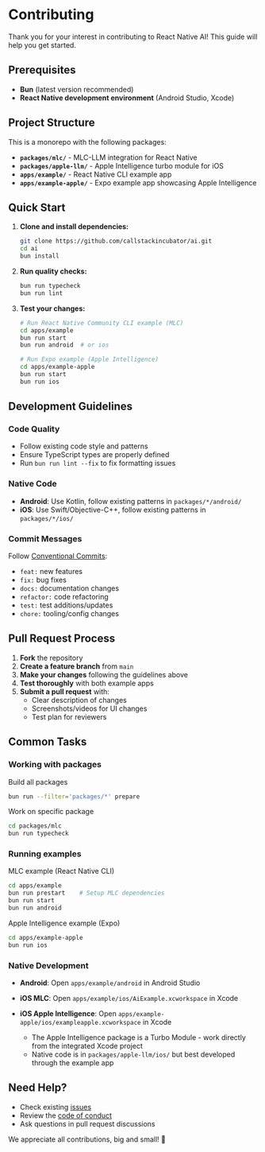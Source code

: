 # Contributing

Thank you for your interest in contributing to React Native AI! This guide will help you get started.

## Prerequisites

- **Bun** (latest version recommended)
- **React Native development environment** (Android Studio, Xcode)

## Project Structure

This is a monorepo with the following packages:

- **`packages/mlc/`** - MLC-LLM integration for React Native
- **`packages/apple-llm/`** - Apple Intelligence turbo module for iOS
- **`apps/example/`** - React Native CLI example app
- **`apps/example-apple/`** - Expo example app showcasing Apple Intelligence

## Quick Start

1. **Clone and install dependencies:**
   ```bash
   git clone https://github.com/callstackincubator/ai.git
   cd ai
   bun install
   ```

2. **Run quality checks:**
   ```bash
   bun run typecheck
   bun run lint
   ```

3. **Test your changes:**
   ```bash
   # Run React Native Community CLI example (MLC)
   cd apps/example
   bun run start
   bun run android  # or ios
   
   # Run Expo example (Apple Intelligence)
   cd apps/example-apple
   bun run start
   bun run ios
   ```

## Development Guidelines

### Code Quality

- Follow existing code style and patterns
- Ensure TypeScript types are properly defined
- Run `bun run lint --fix` to fix formatting issues

### Native Code

- **Android**: Use Kotlin, follow existing patterns in `packages/*/android/`
- **iOS**: Use Swift/Objective-C++, follow existing patterns in `packages/*/ios/`

### Commit Messages

Follow [Conventional Commits](https://www.conventionalcommits.org/):
- `feat:` new features
- `fix:` bug fixes
- `docs:` documentation changes
- `refactor:` code refactoring
- `test:` test additions/updates
- `chore:` tooling/config changes

## Pull Request Process

1. **Fork** the repository
2. **Create a feature branch** from `main`
3. **Make your changes** following the guidelines above
4. **Test thoroughly** with both example apps
5. **Submit a pull request** with:
   - Clear description of changes
   - Screenshots/videos for UI changes
   - Test plan for reviewers

## Common Tasks

### Working with packages

Build all packages

```bash 
bun run --filter='packages/*' prepare
```

Work on specific package

```bash
cd packages/mlc
bun run typecheck
```

### Running examples

MLC example (React Native CLI)

```bash
cd apps/example
bun run prestart    # Setup MLC dependencies
bun run start
bun run android
```

Apple Intelligence example (Expo)

```bash
cd apps/example-apple
bun run ios
```

### Native Development

- **Android**: Open `apps/example/android` in Android Studio
- **iOS MLC**: Open `apps/example/ios/AiExample.xcworkspace` in Xcode

- **iOS Apple Intelligence**: Open `apps/example-apple/ios/exampleapple.xcworkspace` in Xcode
  - The Apple Intelligence package is a Turbo Module - work directly from the integrated Xcode project
  - Native code is in `packages/apple-llm/ios/` but best developed through the example app

## Need Help?

- Check existing [issues](https://github.com/callstackincubator/ai/issues)
- Review the [code of conduct](CODE_OF_CONDUCT.md)
- Ask questions in pull request discussions

We appreciate all contributions, big and small! 🚀
